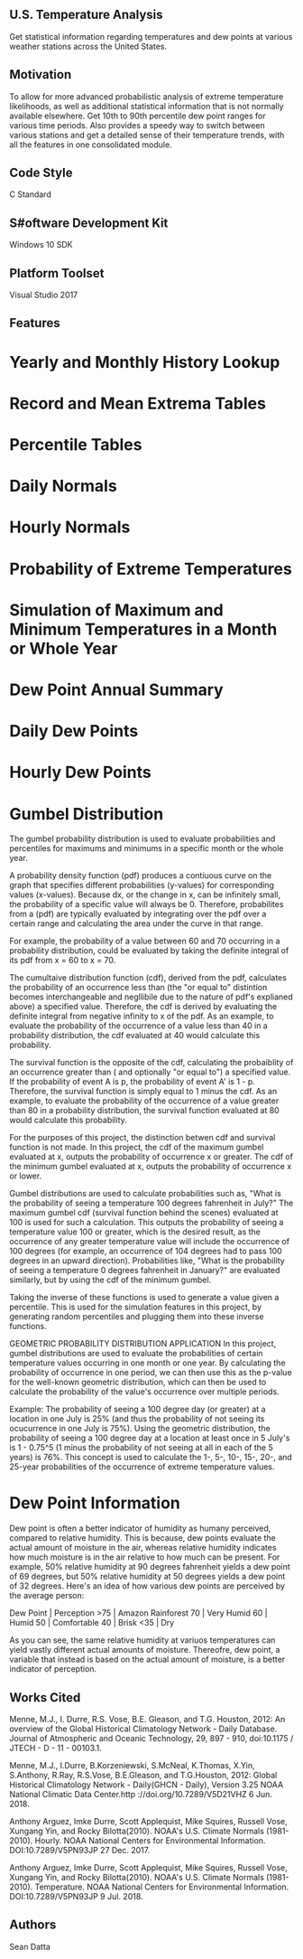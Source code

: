 ## U.S. Temperature Analysis
Get statistical information regarding temperatures and dew points at various weather stations across the United States.

## Motivation
To allow for more advanced probabilistic analysis of extreme temperature likelihoods, as well as additional statistical information
that is not normally available elsewhere.  Get 10th to 90th percentile dew point ranges for various time periods.  Also provides a speedy way to switch between various stations and get a detailed sense of their temperature trends, with all the features in one consolidated module.

## Code Style
C Standard

## S#oftware Development Kit
Windows 10 SDK

## Platform Toolset
Visual Studio 2017

## Features
# Yearly and Monthly History Lookup

# Record and Mean Extrema Tables

# Percentile Tables

# Daily Normals

# Hourly Normals

# Probability of Extreme Temperatures

# Simulation of Maximum and Minimum Temperatures in a Month or Whole Year

# Dew Point Annual Summary

# Daily Dew Points

# Hourly Dew Points

# Gumbel Distribution
The gumbel probability distribution is used to evaluate probabilities and percentiles for maximums and minimums in a specific month or the whole year.  

A probability density function (pdf) produces a contiuous curve on the graph that specifies different probabilities (y-values) for corresponding values (x-values).  Because dx, or the change in x, can be infinitely small, the probability of a specific value will always be 0.  Therefore, probabilites from a (pdf) are typically evaluated by integrating over the pdf over a certain range and calculating the area under the curve in that range.  

For example, the probability of a value between 60 and 70 occurring in a probability distribution, could be evaluated by taking the definite integral of its pdf from x = 60 to x = 70.

The cumultaive distribution function (cdf), derived from the pdf, calculates the probability of an occurrence less than (the "or equal to" distintion becomes interchangeable and negllibile due to the nature of pdf's explianed above) a specified value.  Therefore, the cdf is derived by evaluating the definite integral from negative infinity to x of the pdf.  As an example, to evaluate the probability of the occurrence of a value less than 40 in a probability distribution, the cdf evaluated at 40 would calculate this probability.

The survival function is the opposite of the cdf, calculating the probaiblity of an occurrence greater than ( and optionally "or equal to") a specified value.  If the probability of event A is p, the probability of event A' is 1 - p.  Therefore, the survival function is simply equal to 1 minus the cdf.  As an example, to evaluate the probability of the occurrence of a value greater than 80 in a probability distribution, the survival function evaluated at 80 would calculate this probability.

For the purposes of this project, the distinction betwen cdf and survival function is not made.  In this project, the cdf of the maximum gumbel evaluated at x, outputs the probability of occurrence x or greater.  The cdf of the minimum gumbel evaluated at x, outputs the probability of occurrence x or lower.

Gumbel distributions are used to calculate probabilities such as, "What is the probability of seeing a temperature 100 degrees fahrenheit in July?" The maximum gumbel cdf (survival function behind the scenes) evaluated at 100 is used for such a calculation.  This outputs the probability of seeing a temperature value 100 or greater, which is the desired result, as the occurrence of any greater temperature value will include the occurrence of 100 degrees (for example, an occurrence of 104 degrees had to pass 100 degrees in an upward direction).  Probabilities like, "What is the probability of seeing a temperature 0 degrees fahrenheit in January?" are evaluated similarly, but by using the cdf of the minimum gumbel.

Taking the inverse of these functions is used to generate a value given a percentile.  This is used for the simulation features in this project, by generating random percentiles and plugging them into these inverse functions.  

GEOMETRIC PROBABILITY DISTRIBUTION APPLICATION
In this project, gumbel distributions are used to evaluate the probabilities of certain temperature values occurring in one month or one year.  By calculating the probability of occurrence in one period, we can then use this as the p-value for the well-known geometric distribution, which can then be used to calculate the probability of the value's occurrence over multiple periods.

Example: The probability of seeing a 100 degree day (or greater) at a location in one July is 25% (and thus the probability of not seeing its ocucurrence in one July is 75%).  Using the geometric distribution, the probability of seeing a 100 degree day at a location at least once in 5 July's is 1 - 0.75^5 (1 minus the probability of not seeing at all in each of the 5 years) is 76%.  This concept is used to calculate the 1-, 5-, 10-, 15-, 20-, and 25-year probabilities of the occurrence of extreme temperature values.

# Dew Point Information
Dew point is often a better indicator of humidity as humany perceived, compared to relative humidity.  This is because, dew points evaluate the actual amount of moisture in the air, whereas relative humidity indicates how much moisture is in the air relative to how much can be present.  For example, 50% relative humidity at 90 degrees fahrenheit yields a dew point of 69 degrees, but 50% relative humidity at 50 degrees yields a dew point of 32 degrees.  Here's an idea of how various dew points are perceived by the average person:

Dew Point | Perception
      >75 | Amazon Rainforest
       70 | Very Humid
       60 | Humid
       50 | Comfortable
       40 | Brisk
      <35 | Dry
      
As you can see, the same relative humidity at variuos temperatures can yield vastly different actual amounts of moisture.  Thereofre, dew point, a variable that instead is based on the actual amount of moisture, is a better indicator of perception.  
 
## Works Cited
Menne, M.J., I. Durre, R.S. Vose, B.E. Gleason, and T.G. Houston, 2012:  An overview
of the Global Historical Climatology Network - Daily Database.  Journal of Atmospheric
and Oceanic Technology, 29, 897 - 910, doi:10.1175 / JTECH - D - 11 - 00103.1.

Menne, M.J., I.Durre, B.Korzeniewski, S.McNeal, K.Thomas, X.Yin, S.Anthony, R.Ray,
R.S.Vose, B.E.Gleason, and T.G.Houston, 2012: Global Historical Climatology Network -
Daily(GHCN - Daily), Version 3.25
NOAA National Climatic Data Center.http ://doi.org/10.7289/V5D21VHZ 6 Jun. 2018.

Anthony Arguez, Imke Durre, Scott Applequist, Mike Squires, Russell Vose, Xungang Yin, and Rocky Bilotta(2010).
NOAA's U.S. Climate Normals (1981-2010). Hourly.
NOAA National Centers for Environmental Information. DOI:10.7289/V5PN93JP 27 Dec. 2017.

Anthony Arguez, Imke Durre, Scott Applequist, Mike Squires, Russell Vose, Xungang Yin, and Rocky Bilotta(2010).
NOAA's U.S. Climate Normals (1981-2010). Temperature.
NOAA National Centers for Environmental Information. DOI:10.7289/V5PN93JP 9 Jul. 2018.

## Authors
Sean Datta
